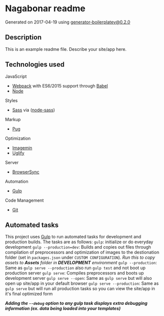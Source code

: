 # Nagabonar readme

Generated on 2017-04-19 using
[generator-boilerplatev@0.2.0](https://github.com/viperfx07/generator-boilerplatev)

## Description

This is an example readme file.
Describe your site/app here.

## Technologies used

JavaScript
- [Webpack](http://webpack.js.org/) with ES6/2015 support through [Babel](https://babeljs.io/)
- [Node](https://nodejs.org/)

Styles
- [Sass](http://sass-lang.com/) via ([node-sass](https://github.com/sass/node-sass))

Markup
- [Pug](http://pugjs.org/)

Optimization
- [Imagemin](https://github.com/imagemin/imagemin)
- [Uglify](https://github.com/mishoo/UglifyJS)

Server
- [BrowserSync](http://www.browsersync.io/)

Automation
- [Gulp](http://gulpjs.com)

Code Management
- [Git](https://git-scm.com/)


## Automated tasks

This project uses [Gulp](http://gulpjs.com) to run automated tasks for development and production builds.
The tasks are as follows:
`gulp`: initialize or do everyday development
`gulp --production=dev`:
Builds and copies out files through compilation of preprocessors and optimization of images to the destionation folder (set in `packages.json` under `CUSTOM CONFIGURATION`). _Run this to copy assets to __Assets__ folder in __DEVELOPMENT__ environment_
`gulp --production`: Same as `gulp serve --production` also run `gulp test` and  not boot up production server
`gulp serve`: Compiles preprocessors and boots up development server
`gulp serve --open`: Same as `gulp serve` but will also open up site/app in your default browser
`gulp serve --production`: Same as `gulp serve` but will run all production tasks so you can view the site/app in it's final optimized form

***Adding the `--debug` option to any gulp task displays extra debugging information (ex. data being loaded into your templates)***